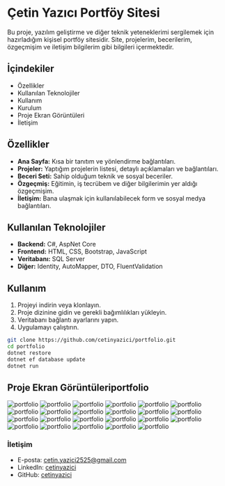 # Çetin Yazıcı Portföy Sitesi

Bu proje, yazılım geliştirme ve diğer teknik yeteneklerimi sergilemek için hazırladığım kişisel portföy sitesidir. Site, projelerim, becerilerim, özgeçmişim ve iletişim bilgilerim gibi bilgileri içermektedir.

## İçindekiler

- Özellikler
- Kullanılan Teknolojiler
- Kullanım
- Kurulum
- Proje Ekran Görüntüleri
- İletişim

## Özellikler

- **Ana Sayfa:** Kısa bir tanıtım ve yönlendirme bağlantıları.
- **Projeler:** Yaptığım projelerin listesi, detaylı açıklamaları ve bağlantıları.
- **Beceri Seti:** Sahip olduğum teknik ve sosyal beceriler.
- **Özgeçmiş:** Eğitimin, iş tecrübem ve diğer bilgilerimin yer aldığı özgeçmişim.
- **İletişim:** Bana ulaşmak için kullanılabilecek form ve sosyal medya bağlantıları.

## Kullanılan Teknolojiler

- **Backend:** C#, AspNet Core
- **Frontend:** HTML, CSS, Bootstrap, JavaScript
- **Veritabanı:** SQL Server
- **Diğer:** Identity, AutoMapper, DTO, FluentValidation

## Kullanım

1. Projeyi indirin veya klonlayın.
2. Proje dizinine gidin ve gerekli bağımlılıkları yükleyin.
3. Veritabanı bağlantı ayarlarını yapın.
4. Uygulamayı çalıştırın.

```bash
git clone https://github.com/cetinyazici/portfolio.git
cd portfolio
dotnet restore
dotnet ef database update
dotnet run
```

## Proje Ekran Görüntüleriportfolio

![portfolio](ReadmeImages/1.png)
![portfolio](ReadmeImages/2.png)
![portfolio](ReadmeImages/3.png)
![portfolio](ReadmeImages/4.png)
![portfolio](ReadmeImages/5.png)
![portfolio](ReadmeImages/6.png)
![portfolio](ReadmeImages/7.png)
![portfolio](ReadmeImages/8.png)
![portfolio](ReadmeImages/9.png)
![portfolio](ReadmeImages/10.png)
![portfolio](ReadmeImages/11.png)
![portfolio](ReadmeImages/12.png)
![portfolio](ReadmeImages/13.png)
![portfolio](ReadmeImages/14.png)
![portfolio](ReadmeImages/15.png)
![portfolio](ReadmeImages/16.png)
![portfolio](ReadmeImages/17.png)
![portfolio](ReadmeImages/18.png)
![portfolio](ReadmeImages/19.png)
![portfolio](ReadmeImages/20.png)
![portfolio](ReadmeImages/21.png)
![portfolio](ReadmeImages/22.png)
![portfolio](ReadmeImages/23.png)

### İletişim

- E-posta: cetin.yazici2525@gmail.com
- LinkedIn: [cetinyazici](https://www.linkedin.com/in/cetinyazici)
- GitHub: [cetinyazici](https://github.com/cetinyazici)
